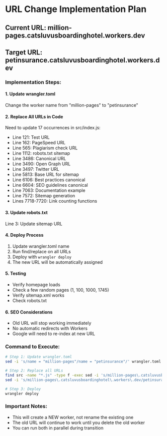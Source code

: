 # URL Change Implementation Plan

## Current URL: million-pages.catsluvusboardinghotel.workers.dev
## Target URL: petinsurance.catsluvusboardinghotel.workers.dev

### Implementation Steps:

#### 1. Update wrangler.toml
Change the worker name from "million-pages" to "petinsurance"

#### 2. Replace All URLs in Code
Need to update 17 occurrences in src/index.js:
- Line 121: Test URL
- Line 162: PageSpeed URL
- Line 565: Plagiarism check URL
- Line 1112: robots.txt sitemap
- Line 3486: Canonical URL
- Line 3490: Open Graph URL
- Line 3497: Twitter URL
- Line 5813: Base URL for sitemap
- Line 6106: Best practices canonical
- Line 6604: SEO guidelines canonical
- Line 7063: Documentation example
- Line 7572: Sitemap generation
- Lines 7718-7720: Link counting functions

#### 3. Update robots.txt
Line 3: Update sitemap URL

#### 4. Deploy Process
1. Update wrangler.toml name
2. Run find/replace on all URLs
3. Deploy with `wrangler deploy`
4. The new URL will be automatically assigned

#### 5. Testing
- Verify homepage loads
- Check a few random pages (1, 100, 1000, 1745)
- Verify sitemap.xml works
- Check robots.txt

#### 6. SEO Considerations
- Old URL will stop working immediately
- No automatic redirects with Workers
- Google will need to re-index at new URL

### Command to Execute:
```bash
# Step 1: Update wrangler.toml
sed -i 's/name = "million-pages"/name = "petinsurance"/' wrangler.toml

# Step 2: Replace all URLs
find src -name "*.js" -type f -exec sed -i 's/million-pages\.catsluvusboardinghotel\.workers\.dev/petinsurance.catsluvusboardinghotel.workers.dev/g' {} +
sed -i 's/million-pages\.catsluvusboardinghotel\.workers\.dev/petinsurance.catsluvusboardinghotel.workers.dev/g' src/robots.txt

# Step 3: Deploy
wrangler deploy
```

### Important Notes:
- This will create a NEW worker, not rename the existing one
- The old URL will continue to work until you delete the old worker
- You can run both in parallel during transition
